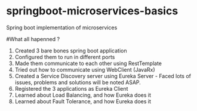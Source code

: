 # springboot-microservices-basics
Spring boot implementation of microservices

#What all hapenned ?
  
  1. Created 3 bare bones spring boot application
  2. Configured them to run in different ports
  3. Made them communicate to each other using RestTemplate
  4. Tried out how to communicate using WebClient (JavaRx)
  5. Created a Service Discovery server using Eureka Server - Faced lots of issues, problems and solutions will be noted ASAP.
  6. Registered the 3 applications as Eureka Client
  7. Learned about Load Balancing, and how Eureka does it
  8. Learned about Fault Tolerance, and how Eureka does it
